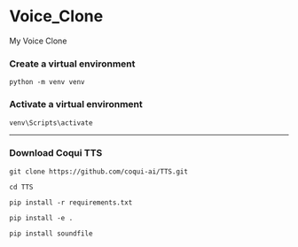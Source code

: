 # Voice_Clone

My Voice Clone

### Create a virtual environment

```
python -m venv venv
```

### Activate a virtual environment

```
venv\Scripts\activate
```

---

### Download Coqui TTS

```
git clone https://github.com/coqui-ai/TTS.git
```

```
cd TTS
```

```
pip install -r requirements.txt
```

```
pip install -e .
```

```
pip install soundfile
```
